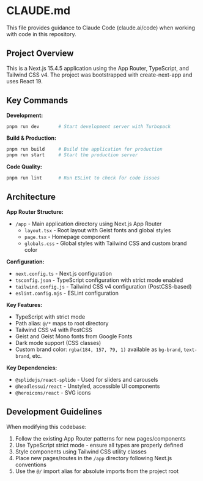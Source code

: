 # CLAUDE.md

This file provides guidance to Claude Code (claude.ai/code) when working with code in this repository.

## Project Overview

This is a Next.js 15.4.5 application using the App Router, TypeScript, and Tailwind CSS v4. The project was bootstrapped with create-next-app and uses React 19.

## Key Commands

**Development:**
```bash
pnpm run dev       # Start development server with Turbopack
```

**Build & Production:**
```bash
pnpm run build     # Build the application for production
pnpm run start     # Start the production server
```

**Code Quality:**
```bash
pnpm run lint      # Run ESLint to check for code issues
```

## Architecture

**App Router Structure:**
- `/app` - Main application directory using Next.js App Router
  - `layout.tsx` - Root layout with Geist fonts and global styles
  - `page.tsx` - Homepage component
  - `globals.css` - Global styles with Tailwind CSS and custom brand color

**Configuration:**
- `next.config.ts` - Next.js configuration
- `tsconfig.json` - TypeScript configuration with strict mode enabled
- `tailwind.config.js` - Tailwind CSS v4 configuration (PostCSS-based)
- `eslint.config.mjs` - ESLint configuration

**Key Features:**
- TypeScript with strict mode
- Path alias: `@/*` maps to root directory
- Tailwind CSS v4 with PostCSS
- Geist and Geist Mono fonts from Google Fonts
- Dark mode support (CSS classes)
- Custom brand color: `rgba(184, 157, 79, 1)` available as `bg-brand`, `text-brand`, etc.

**Key Dependencies:**
- `@splidejs/react-splide` - Used for sliders and carousels
- `@headlessui/react` - Unstyled, accessible UI components
- `@heroicons/react` - SVG icons

## Development Guidelines

When modifying this codebase:
1. Follow the existing App Router patterns for new pages/components
2. Use TypeScript strict mode - ensure all types are properly defined
3. Style components using Tailwind CSS utility classes
4. Place new pages/routes in the `/app` directory following Next.js conventions
5. Use the `@/` import alias for absolute imports from the project root